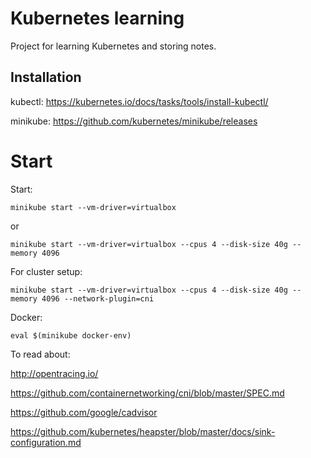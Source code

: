 # Kubernetes learning

Project for learning Kubernetes and storing notes.

## Installation

kubectl: https://kubernetes.io/docs/tasks/tools/install-kubectl/

minikube: https://github.com/kubernetes/minikube/releases

# Start

Start:

```
minikube start --vm-driver=virtualbox
```

or

```
minikube start --vm-driver=virtualbox --cpus 4 --disk-size 40g --memory 4096
```

For cluster setup:

```
minikube start --vm-driver=virtualbox --cpus 4 --disk-size 40g --memory 4096 --network-plugin=cni
```

Docker:

```
eval $(minikube docker-env)
```


To read about:

http://opentracing.io/

https://github.com/containernetworking/cni/blob/master/SPEC.md

https://github.com/google/cadvisor

https://github.com/kubernetes/heapster/blob/master/docs/sink-configuration.md